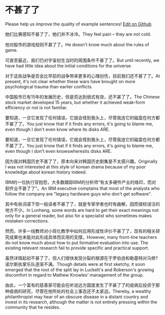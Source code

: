 # 不甚了了

Please help us improve the quality of example sentences! [Edit on Github](https://github.com/jiyushe/jiyu-example-sentence-source/blob/main/chinese/bushenliaoliao.md)

<p><span class="chinese">她们比赛感知不甚了了，她们并不冰冷。</span><span class="english">They feel pain – they are not cold.</span></p>

<p><span class="chinese">他对股市的游戏规则不甚了了。</span><span class="english">He doesn't know much about the rules of game.</span></p>

<p><span class="chinese">可直至最近，我们仍对宇宙初生当时的周围条件不甚了了。</span><span class="english">But until recently, we have had little idea about the initial conditions for the universe.</span></p>

<p><span class="chinese">对于这些战争是否会比早前的战争带来更多的心理创伤，目前我们还不甚了了。</span><span class="english">At present, it's not clear whether these wars have brought on more psychological trauma than earlier conflicts.</span></p>

<p><span class="chinese">中国股市已有15年的发展历史，但是否达到弱式有效，还不甚了了。</span><span class="english">The Chinese stock market developed 15 years, but whether it achieved weak-form efficiency or not is not familiar.</span></p>

<p><span class="chinese">要知道，一旦它发现了任何错误，它就会怪到我头上，尽管我连它的磁盘在何方都不甚了了。</span><span class="english">You just know that if it finds any errors, it's going to blame me, even though I don't even know where its disks ARE.</span></p>

<p><span class="chinese">要知道，一旦它发现了任何错误，它就会怪到我头上，尽管我连它的磁盘在何方都不甚了了。</span><span class="english">You just know that if it finds any errors, it's going to blame me, even though I don't even knowswheresits disks ARE.</span></p>

<p><span class="chinese">因为我对韩国历史不甚了了，原本向来对韩国历史剧集是不太感兴趣。</span><span class="english">Originally I was not interested at this style of korean drama because of my poor knowledge about korean history indeed.</span></p>

<p><span class="chinese">IBM的一位执行官抱怨，大多数跟踪IBM的分析师“有太多硬件产业的烙印，而对软件业不甚了了”。</span><span class="english">An IBM executive complains that most of the analysts who follow the company are "legacy hardware guys who don't get software".</span></p>

<p><span class="chinese">其中有些词语下但一般读者不甚了了，就是专家学者也时有曲解，因而错校误注的地方不少。</span><span class="english">In Lunheng, some words are hard to get their exact meanings not only for a general reader, but also for a specialist who sometimes makes mistaken corrections.</span></p>

<p><span class="chinese">然而，许多一线教师对小班化教学中如何应用形成性评价不甚了了，现有的相关研究成果也未能对此形成具体而实用的支撑。</span><span class="english">However, many front-line teachers do not know much about how to put formative evaluation into use. The existing relevant research fail to provide specific and practical support.</span></p>

<p><span class="chinese">虽然详情起初不甚了了，但人们很快发现分裂的根源在于罗伯逊和勒基特对马修?诺尔斯执掌乐队逐渐不满。</span><span class="english">Though details were at first sketchy, it soon emerged that the root of the split lay in Luckett's and Roberson's growing discomfort in regard to Mathew Knowles' management of the group.</span></p>

<p><span class="chinese">由此，一个富有的慈善家可能会在听说远方国度发生了不甚了了的疫病后投资于那种疫病的研究，尽管在他所处的社会上事态还不太紧迫。</span><span class="english">Thereby, a wealthy philanthropist may hear of an obscure disease in a distant country and invest in its research, although the matter is not entirely pressing within the community that he resides.</span></p>

